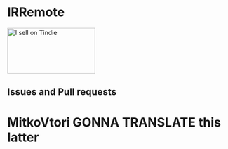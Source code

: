 # IRRemote

<a href="https://www.tindie.com/products/arduino-core/irremote/"><img src="https://d2ss6ovg47m0r5.cloudfront.net/badges/tindie-larges.png" alt="I sell on Tindie" width="200" height="104"></a>

## Issues and Pull requests

# MitkoVtori GONNA TRANSLATE this latter
